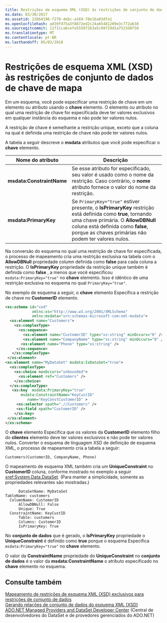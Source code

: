 ```yaml
---
title: Restrições de esquema XML (XSD) às restrições de conjunto de dados de chave de mapa
ms.date: 03/30/2017
ms.assetid: 22664196-f270-4ebc-a169-70e16a83dfa1
ms.openlocfilehash: ad39fd75a3f8872ed2c24a65481209e3c772a638
ms.sourcegitcommit: 11f11ca6cefe555972b3a5c99729d1a7523d8f50
ms.translationtype: MT
ms.contentlocale: pt-BR
ms.lasthandoff: 05/03/2018
---
```

# <a name="map-key-xml-schema-xsd-constraints-to-dataset-constraints"></a>Restrições de esquema XML (XSD) às restrições de conjunto de dados de chave de mapa
Em um esquema, você pode especificar uma restrição de chave em um elemento ou atributo usando o **chave** elemento. O elemento ou atributo no qual uma restrição de chave for especificada deve ter valores exclusivos em qualquer instância do esquema e não pode ter valores nulos.  
  
 A restrição de chave é semelhante a restrição unique, exceto que a coluna na qual é definida uma restrição de chave não pode ter valores nulos.  
  
 A tabela a seguir descreve o **msdata** atributos que você pode especificar o **chave** elemento.  
  
|Nome do atributo|Descrição|  
|--------------------|-----------------|  
|**msdata:ConstraintName**|Se esse atributo for especificado, seu valor é usado como o nome da restrição. Caso contrário, o **nome** atributo fornece o valor do nome da restrição.|  
|**msdata:PrimaryKey**|Se `PrimaryKey="true"` estiver presente, o **IsPrimaryKey** restrição está definida como **true**, tornando uma chave primária. O **AllowDBNull** coluna está definida como **false**, porque as chaves primárias não podem ter valores nulos.|  
  
 Na conversão do esquema no qual uma restrição de chave for especificada, o processo de mapeamento cria uma restrição exclusiva na tabela com o **AllowDBNull** propriedade column definida como **false** para cada coluna a restrição. O **IsPrimaryKey** propriedade da restrição unique também é definida como **false** , a menos que você especificou `msdata:PrimaryKey="true"` no **chave** elemento. Isso é idêntico de uma restrição exclusiva no esquema no qual `PrimaryKey="true"`.  
  
 No exemplo de esquema a seguir, o **chave** elemento Especifica a restrição de chave no **CustomerID** elemento.  
  
```xml  
<xs:schema id="cod"  
            xmlns:xs="http://www.w3.org/2001/XMLSchema"   
            xmlns:msdata="urn:schemas-microsoft-com:xml-msdata">  
  <xs:element name="Customers">  
    <xs:complexType>  
      <xs:sequence>  
        <xs:element name="CustomerID" type="xs:string" minOccurs="0" />  
        <xs:element name="CompanyName" type="xs:string" minOccurs="0" />  
       <xs:element name="Phone" type="xs:string" />  
     </xs:sequence>  
   </xs:complexType>  
 </xs:element>  
<xs:element name="MyDataSet" msdata:IsDataSet="true">  
  <xs:complexType>  
    <xs:choice maxOccurs="unbounded">  
      <xs:element ref="Customers" />  
    </xs:choice>  
  </xs:complexType>  
   <xs:key  msdata:PrimaryKey="true"  
       msdata:ConstraintName="KeyCustID"  
          name="KeyConstCustomerID" >  
     <xs:selector xpath=".//Customers" />  
     <xs:field xpath="CustomerID" />  
    </xs:key>  
 </xs:element>  
</xs:schema>   
```  
  
 O **chave** elemento Especifica que os valores da **CustomerID** elemento filho do **clientes** elemento deve ter valores exclusivos e não pode ter valores nulos. Converter o esquema de linguagem XSD de definição de esquema XML, o processo de mapeamento cria a tabela a seguir:  
  
```  
Customers(CustomerID, CompanyName, Phone)  
```  
  
 O mapeamento de esquema XML também cria um **UniqueConstraint** no **CustomerID** coluna, conforme mostrado no exemplo a seguir <xref:System.Data.DataSet>. (Para manter a simplicidade, somente as propriedades relevantes são mostradas.)  
  
```  
      DataSetName: MyDataSet  
TableName: customers  
  ColumnName: CustomerID  
      AllowDBNull: False  
      Unique: True  
  ConstraintName: KeyCustID  
      Table: customers  
      Columns: CustomerID   
      IsPrimaryKey: True  
```  
  
 No **conjunto de dados** que é gerado, o **IsPrimaryKey** propriedade o **UniqueConstraint** é definido como **true** porque o esquema Especifica `msdata:PrimaryKey="true"` no **chave** elemento.  
  
 O valor da **ConstraintName** propriedade do **UniqueConstraint** no **conjunto de dados** é o valor da **msdata:ConstraintName** o atributo especificado no **chave** elemento no esquema.  
  
## <a name="see-also"></a>Consulte também  
 [Mapeamento de restrições de esquema XML (XSD) exclusivos para restrições de conjunto de dados](../../../../../docs/framework/data/adonet/dataset-datatable-dataview/mapping-xml-schema-xsd-constraints-to-dataset-constraints.md)  
 [Gerando relações de conjunto de dados do esquema XML (XSD)](../../../../../docs/framework/data/adonet/dataset-datatable-dataview/generating-dataset-relations-from-xml-schema-xsd.md)  
 [ADO.NET Managed Providers and DataSet Developer Center](http://go.microsoft.com/fwlink/?LinkId=217917) (Central de desenvolvedores do DataSet e de provedores gerenciados do ADO.NET)
